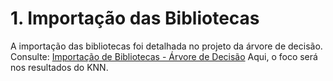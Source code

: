 # 1. Importação das Bibliotecas

A importação das bibliotecas foi detalhada no projeto da árvore de decisão. Consulte:
[Importação de Bibliotecas - Árvore de Decisão](https://snowdutra.github.io/Machine-Learning/arvore_decisao/importacao_bibliotecas/)
Aqui, o foco será nos resultados do KNN.
